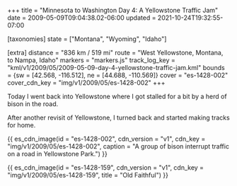 +++
title = "Minnesota to Washington Day 4: A Yellowstone Traffic Jam"
date = 2009-05-09T09:04:38.02-06:00
updated = 2021-10-24T19:32:55-07:00

[taxonomies]
state = ["Montana", "Wyoming", "Idaho"]

[extra]
distance = "836 km / 519 mi"
route = "West Yellowstone, Montana, to Nampa, Idaho"
markers = "markers.js"
track_log_key = "kml/v1/2009/05/2009-05-09-day-4-yellowstone-traffic-jam.kml"
bounds = {sw = [42.568, -116.512], ne = [44.688, -110.569]}
cover = "es-1428-002"
cover_cdn_key = "img/v1/2009/05/es-1428-002"
+++

Today I went back into Yellowstone where I got stalled for a bit by a herd of bison in the road.

<!-- more -->

After another revisit of Yellowstone, I turned back and started making tracks for home.

{{ es_cdn_image(id = "es-1428-002", cdn_version = "v1", cdn_key = "img/v1/2009/05/es-1428-002", caption = "A group of bison interrupt traffic on a road in Yellowstone Park.") }}

{{ es_cdn_image(id = "es-1428-159", cdn_version = "v1", cdn_key = "img/v1/2009/05/es-1428-159", title = "Old Faithful") }}
